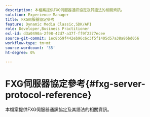 ```yaml
---
description: 本檔案提供FXG伺服器通訊協定及其語法的相關資訊。
solution: Experience Manager
title: FXG伺服器協定參考
feature: Dynamic Media Classic,SDK/API
role: Developer,Business Practitioner
exl-id: d3a0490a-2f98-42d7-a37f-ff9f2377ecee
source-git-commit: 1ec8b59f442eb96c6c3f5f1405d57a38a86bd056
workflow-type: tm+mt
source-wordcount: '35'
ht-degree: 0%

---
```


# FXG伺服器協定參考{#fxg-server-protocol-reference}

本檔案提供FXG伺服器通訊協定及其語法的相關資訊。
